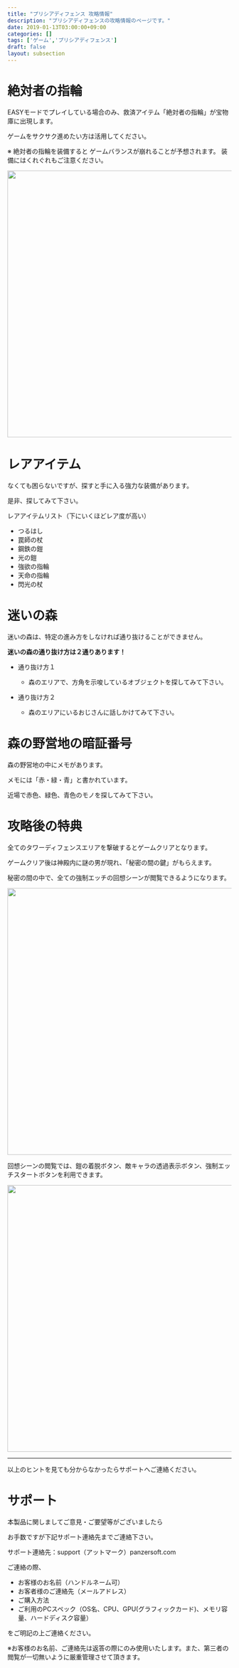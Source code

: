 ```yaml
---
title: "プリシアディフェンス 攻略情報"
description: "プリシアディフェンスの攻略情報のページです。"
date: 2019-01-13T03:00:00+09:00
categories: []
tags: ['ゲーム','プリシアディフェンス']
draft: false
layout: subsection
---
```


<h1>絶対者の指輪</h1>

EASYモードでプレイしている場合のみ、救済アイテム「絶対者の指輪」が宝物庫に出現します。

ゲームをサクサク進めたい方は活用してください。

※ 絶対者の指輪を装備すると
 ゲームバランスが崩れることが予想されます。
 装備にはくれぐれもご注意ください。

<img src="project/priciadefence/images/pricia_zettaisya.jpg" alt="" width="600"/>



<h1>レアアイテム</h1>

なくても困らないですが、探すと手に入る強力な装備があります。

是非、探してみて下さい。

レアアイテムリスト（下にいくほどレア度が高い）

- つるはし
- 罠師の杖
- 鋼鉄の鎧
- 光の鎧
- 強欲の指輪
- 天命の指輪
- 閃光の杖


<h1>迷いの森</h1>

迷いの森は、特定の進み方をしなければ通り抜けることができません。

<b>迷いの森の通り抜け方は２通りあります！</b>

- 通り抜け方１
    - 森のエリアで、方角を示唆しているオブジェクトを探してみて下さい。

- 通り抜け方２
    - 森のエリアにいるおじさんに話しかけてみて下さい。


<h1>森の野営地の暗証番号</h1>

森の野営地の中にメモがあります。

メモには「赤・緑・青」と書かれています。

近場で赤色、緑色、青色のモノを探してみて下さい。

<h1>攻略後の特典</h1>

全てのタワーディフェンスエリアを撃破するとゲームクリアとなります。

ゲームクリア後は神殿内に謎の男が現れ、「秘密の間の鍵」がもらえます。

秘密の間の中で、全ての強制エッチの回想シーンが閲覧できるようになります。

<img src="project/priciadefence/images/pricia_ending.jpg" alt="" width="600"/>

回想シーンの閲覧では、鎧の着脱ボタン、敵キャラの透過表示ボタン、強制エッチスタートボタンを利用できます。

<img src="project/priciadefence/images/pricia_kaisou.jpg" alt="" width="600"/>

<br>
<hr>

以上のヒントを見ても分からなかったらサポートへご連絡ください。

<h1>サポート</h1>

本製品に関しましてご意見・ご要望等がございましたら

お手数ですが下記サポート連絡先までご連絡下さい。

サポート連絡先：support（アットマーク）panzersoft.com

ご連絡の際、

- お客様のお名前（ハンドルネーム可）
- お客者様のご連絡先（メールアドレス）
- ご購入方法
- ご利用のPCスペック（OS名、CPU、GPU(グラフィックカード)、メモリ容量、ハードディスク容量）

をご明記の上ご連絡ください。

※お客様のお名前、ご連絡先は返答の際にのみ使用いたします。また、第三者の閲覧が一切無いように厳重管理させて頂きます。

<!--more-->
